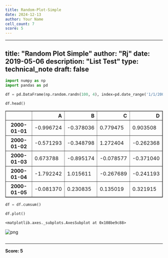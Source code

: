```yaml
---
title: Random-Plot-Simple
date: 2024-12-13
author: Your Name
cell_count: 7
score: 5
---
```


---
title: "Random Plot Simple"
author: "Rj"
date: 2019-05-06
description: "List Test"
type: technical_note
draft: false
---

```python
import numpy as np
import pandas as pd
```


```python
df = pd.DataFrame(np.random.randn(100, 4), index=pd.date_range('1/1/2000', periods=100), columns=list('ABCD'))
```


```python
df.head()
```




<div>
<style scoped>
    .dataframe tbody tr th:only-of-type {
        vertical-align: middle;
    }

    .dataframe tbody tr th {
        vertical-align: top;
    }

    .dataframe thead th {
        text-align: right;
    }
</style>
<table border="1" class="dataframe">
  <thead>
    <tr style="text-align: right;">
      <th></th>
      <th>A</th>
      <th>B</th>
      <th>C</th>
      <th>D</th>
    </tr>
  </thead>
  <tbody>
    <tr>
      <th>2000-01-01</th>
      <td>-0.996724</td>
      <td>-0.378036</td>
      <td>0.779475</td>
      <td>0.903508</td>
    </tr>
    <tr>
      <th>2000-01-02</th>
      <td>-0.571293</td>
      <td>-0.348798</td>
      <td>1.272404</td>
      <td>-0.262368</td>
    </tr>
    <tr>
      <th>2000-01-03</th>
      <td>0.673788</td>
      <td>-0.895174</td>
      <td>-0.078577</td>
      <td>-0.371040</td>
    </tr>
    <tr>
      <th>2000-01-04</th>
      <td>-1.792242</td>
      <td>1.015611</td>
      <td>-0.267689</td>
      <td>-0.241193</td>
    </tr>
    <tr>
      <th>2000-01-05</th>
      <td>-0.081370</td>
      <td>0.230835</td>
      <td>0.135019</td>
      <td>0.321915</td>
    </tr>
  </tbody>
</table>
</div>




```python
df = df.cumsum()
```


```python
df.plot()
```




    <matplotlib.axes._subplots.AxesSubplot at 0x108be9c88>




    
![png](/mlnotes/images/random-plot-simple_5_1.png)
    



```python

```


---
**Score: 5**